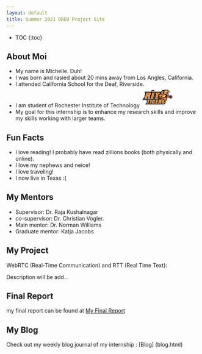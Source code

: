```yaml
---
layout: default
title: Summer 2021 DREU Project Site
---
```


* TOC
{:toc}

## About Moi

- My name is Michelle. Duh!
- I was born and rasied about 20 mins away from Los Angles, California. 
- I attended California School for the Deaf, Riverside. 
- I am student of Rochester Institute of Technology <img src = images\RITlogo.png width = 84/>  
- My goal for this internship is to enhance my research skills and improve my skills working with larger teams.

## Fun Facts
- I love reading! I probably have read zillions books (both physically and online).
- I love my nephews and neice! 
- I love traveling! 
- I now live in Texas :( 


## My Mentors
- Supervisor: Dr. Raja Kushalnagar
- co-supervisor: Dr. Christian Vogler. 
- Main mentor: Dr. Norman Williams
- Graduate mentor: Katja Jacobs

## My Project

WebRTC (Real-Time Communication) and RTT (Real Time Text):

Description will be add...

## Final Report

my final report can be found at [My Final Report](files/finalreport.pdf)

## My Blog

Check out my weekly blog journal of my internship : [Blog] (blog.html)
